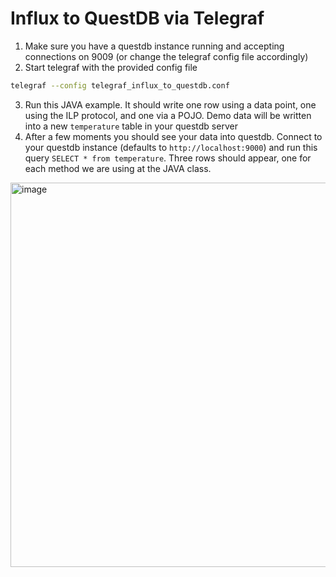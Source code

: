 # Influx to QuestDB via Telegraf

1. Make sure you have a questdb instance running and accepting connections on 9009 (or change the telegraf config file accordingly)
2. Start telegraf with the provided config file 
  ```bash
  telegraf --config telegraf_influx_to_questdb.conf
  ```
3. Run this JAVA example. It should write one row using a data point, one using the ILP protocol, and one via a POJO. Demo data will be written into a new `temperature` table in your questdb server
4. After a few moments you should see your data into questdb. Connect to your questdb instance (defaults to `http://localhost:9000`) and run this query `SELECT * from temperature`. Three rows should appear, one for each method we are using at the JAVA class.
 <img width="615" alt="image" src="https://github.com/javier/influx-http-telegraf-questdb/assets/3839/3c22f44b-f6f7-44e9-9e22-24a75ae44e6e">
